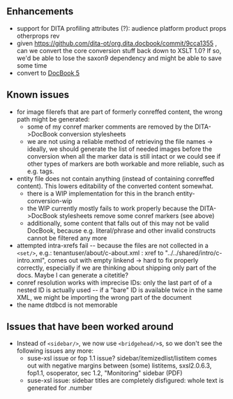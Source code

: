 ## Enhancements
* support for DITA profiling attributes (?): audience platform product props otherprops rev
* given https://github.com/dita-ot/org.dita.docbook/commit/9cca1355 , can we
  convert the core conversion stuff back down to XSLT 1.0? If so, we'd be able
  to lose the saxon9 dependency and might be able to save some time
* convert to [DocBook 5](http://docserv.nue.suse.com/project_management/archive/github_migration/html/db4_to_db5.html)

## Known issues

* for image filerefs that are part of formerly conreffed content, the wrong
  path might be generated:
  * some of my conref marker comments are removed by the DITA->DocBook
    conversion stylesheets
  * we are not using a reliable method of retrieving the file names
  -> ideally, we should generate the list of needed images before the
    conversion when all the marker data is still intact or we could see if
    other types of markers are both workable and more reliable, such as e.g.
    tags.
* entity file does not contain anything (instead of containing conreffed
  content). This lowers editability of the converted content somewhat.
  * there is a WIP implementation for this in the branch entity-conversion-wip
  * the WIP currently mostly fails to work properly because the DITA->DocBook
    stylesheets remove some conref markers (see above)
  * additionally, some content that falls out of this may not be valid DocBook,
    because e.g. literal/phrase and other invalid constructs cannot be filtered
    any more
* attempted intra-xrefs fail -- because the files are not collected in a
  `<set/>`, e.g.: tenantuser/about/c-about.xml : xref to
  "../../shared/intro/c-intro.xml", comes out with empty linkend -> hard to
  fix properly correctly, especially if we are thinking about shipping only
  part of the docs. Maybe I can generate a citetitle?
* conref resolution works with imprecise IDs: only the last part of of a
  nested ID is actually used -- if a "bare" ID is available twice in the same
  XML, we might be importing the wrong part of the document
* the name dtdbcd is not memorable

## Issues that have been worked around

* Instead of `<sidebar/>`, we now use `<bridgehead/>`s, so we don't see the
  following issues any more:
  * suse-xsl issue or fop 1.1 issue? sidebar/itemizedlist/listitem comes out
    with negative margins between (some) listitems, sxsl2.0.6.3, fop1.1,
    osoperator, sec 1.2, "Monitoring" sidebar (PDF)
  * suse-xsl issue: sidebar titles are completely disfigured: whole text is
    generated for .number

